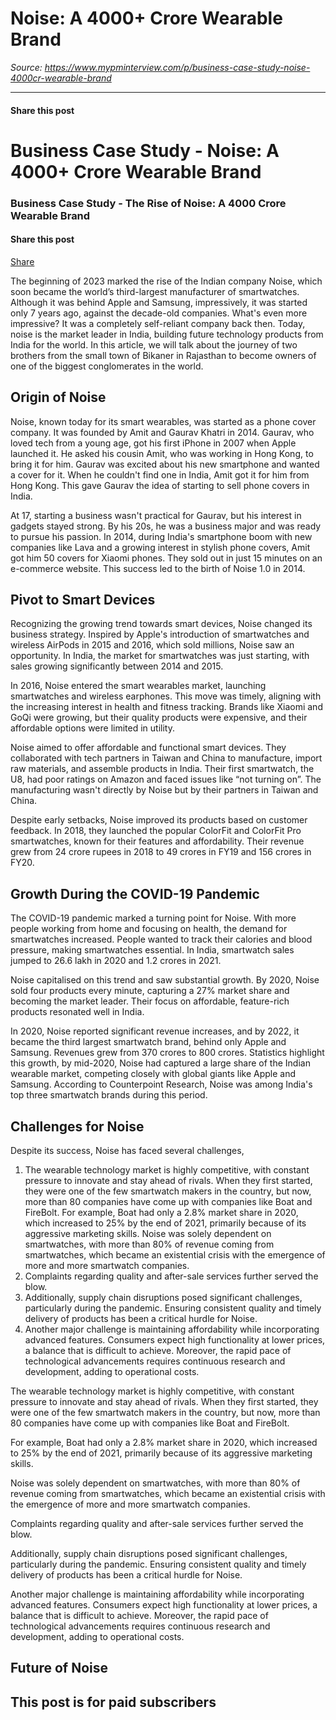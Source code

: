 # Noise: A 4000+ Crore Wearable Brand

*Source: https://www.mypminterview.com/p/business-case-study-noise-4000cr-wearable-brand*

---

#### Share this post

# Business Case Study - Noise: A 4000+ Crore Wearable Brand

### Business Case Study - The Rise of Noise: A 4000 Crore Wearable Brand

#### Share this post

[Share](https://www.mypminterview.com/p/business-case-study-noise-4000cr-wearable-brand?utm_source=substack&utm_medium=email&utm_content=share&action=share)



The beginning of 2023 marked the rise of the Indian company Noise, which soon became the world’s third-largest manufacturer of smartwatches. Although it was behind Apple and Samsung, impressively, it was started only 7 years ago, against the decade-old companies. What's even more impressive? It was a completely self-reliant company back then. Today, noise is the market leader in India, building future technology products from India for the world. In this article, we will talk about the journey of two brothers from the small town of Bikaner in Rajasthan to become owners of one of the biggest conglomerates in the world.



## Origin of Noise

Noise, known today for its smart wearables, was started as a phone cover company. It was founded by Amit and Gaurav Khatri in 2014. Gaurav, who loved tech from a young age, got his first iPhone in 2007 when Apple launched it. He asked his cousin Amit, who was working in Hong Kong, to bring it for him. Gaurav was excited about his new smartphone and wanted a cover for it. When he couldn't find one in India, Amit got it for him from Hong Kong. This gave Gaurav the idea of starting to sell phone covers in India.



At 17, starting a business wasn't practical for Gaurav, but his interest in gadgets stayed strong. By his 20s, he was a business major and was ready to pursue his passion. In 2014, during India's smartphone boom with new companies like Lava and a growing interest in stylish phone covers, Amit got him 50 covers for Xiaomi phones. They sold out in just 15 minutes on an e-commerce website. This success led to the birth of Noise 1.0 in 2014.



## Pivot to Smart Devices

Recognizing the growing trend towards smart devices, Noise changed its business strategy. Inspired by Apple's introduction of smartwatches and wireless AirPods in 2015 and 2016, which sold millions, Noise saw an opportunity. In India, the market for smartwatches was just starting, with sales growing significantly between 2014 and 2015.

In 2016, Noise entered the smart wearables market, launching smartwatches and wireless earphones. This move was timely, aligning with the increasing interest in health and fitness tracking. Brands like Xiaomi and GoQi were growing, but their quality products were expensive, and their affordable options were limited in utility.

Noise aimed to offer affordable and functional smart devices. They collaborated with tech partners in Taiwan and China to manufacture, import raw materials, and assemble products in India. Their first smartwatch, the U8, had poor ratings on Amazon and faced issues like “not turning on”. The manufacturing wasn't directly by Noise but by their partners in Taiwan and China.

Despite early setbacks, Noise improved its products based on customer feedback. In 2018, they launched the popular ColorFit and ColorFit Pro smartwatches, known for their features and affordability. Their revenue grew from 24 crore rupees in 2018 to 49 crores in FY19 and 156 crores in FY20.



## Growth During the COVID-19 Pandemic

The COVID-19 pandemic marked a turning point for Noise. With more people working from home and focusing on health, the demand for smartwatches increased. People wanted to track their calories and blood pressure, making smartwatches essential. In India, smartwatch sales jumped to 26.6 lakh in 2020 and 1.2 crores in 2021.

Noise capitalised on this trend and saw substantial growth. By 2020, Noise sold four products every minute, capturing a 27% market share and becoming the market leader. Their focus on affordable, feature-rich products resonated well in India.

In 2020, Noise reported significant revenue increases, and by 2022, it became the third largest smartwatch brand, behind only Apple and Samsung. Revenues grew from 370 crores to 800 crores. Statistics highlight this growth, by mid-2020, Noise had captured a large share of the Indian wearable market, competing closely with global giants like Apple and Samsung. According to Counterpoint Research, Noise was among India's top three smartwatch brands during this period.



## Challenges for Noise

Despite its success, Noise has faced several challenges,

1. The wearable technology market is highly competitive, with constant pressure to innovate and stay ahead of rivals. When they first started, they were one of the few smartwatch makers in the country, but now, more than 80 companies have come up with companies like Boat and FireBolt. For example, Boat had only a 2.8% market share in 2020, which increased to 25% by the end of 2021, primarily because of its aggressive marketing skills. Noise was solely dependent on smartwatches, with more than 80% of revenue coming from smartwatches, which became an existential crisis with the emergence of more and more smartwatch companies.
2. Complaints regarding quality and after-sale services further served the blow.
3. Additionally, supply chain disruptions posed significant challenges, particularly during the pandemic. Ensuring consistent quality and timely delivery of products has been a critical hurdle for Noise.
4. Another major challenge is maintaining affordability while incorporating advanced features. Consumers expect high functionality at lower prices, a balance that is difficult to achieve. Moreover, the rapid pace of technological advancements requires continuous research and development, adding to operational costs.

The wearable technology market is highly competitive, with constant pressure to innovate and stay ahead of rivals. When they first started, they were one of the few smartwatch makers in the country, but now, more than 80 companies have come up with companies like Boat and FireBolt.

For example, Boat had only a 2.8% market share in 2020, which increased to 25% by the end of 2021, primarily because of its aggressive marketing skills.

Noise was solely dependent on smartwatches, with more than 80% of revenue coming from smartwatches, which became an existential crisis with the emergence of more and more smartwatch companies.

Complaints regarding quality and after-sale services further served the blow.

Additionally, supply chain disruptions posed significant challenges, particularly during the pandemic. Ensuring consistent quality and timely delivery of products has been a critical hurdle for Noise.

Another major challenge is maintaining affordability while incorporating advanced features. Consumers expect high functionality at lower prices, a balance that is difficult to achieve. Moreover, the rapid pace of technological advancements requires continuous research and development, adding to operational costs.



## Future of Noise

## This post is for paid subscribers

